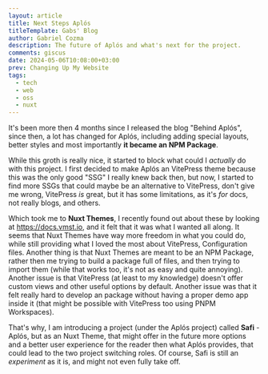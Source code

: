 ```yaml
---
layout: article
title: Next Steps Aplós
titleTemplate: Gabs' Blog
author: Gabriel Cozma
description: The future of Aplós and what's next for the project.
comments: giscus
date: 2024-05-06T10:08:00+03:00
prev: Changing Up My Website
tags:
  - tech
  - web
  - oss
  - nuxt
---
```


It's been more then 4 months since I released the blog "Behind Aplós", since then, a lot has changed for Aplós, including adding special layouts, better styles and most importantly **it became an NPM Package**.

While this groth is really nice, it started to block what could I *actually* do with this project. I first decided to make Aplós an VitePress theme because this was the only good "SSG" I really knew back then, but now, I started to find more SSGs that could maybe be an alternative to VitePress, don't give me wrong, VitePress *is* great, but it has some limitations, as it's *for* docs, not really blogs, and others.

Which took me to **Nuxt Themes**, I recently found out about these by looking at <https://docs.vmst.io>, and it felt that it was what I wanted all along. It seems that Nuxt Themes have way more freedom in what you could do, while still providing what I loved the most about VitePress, Configuration files. Another thing is that Nuxt Themes are meant to be an NPM Package, rather then me trying to build a package full of files, and then trying to import them (while that works too, it's not as easy and quite annoying). Another issue is that VitePress (at least to my knowledge) doesn't offer custom views and other useful options by default. Another issue was that it felt really hard to develop an package without having a proper demo app inside it (that might be possible with VitePress too using PNPM Workspaces).

That's why, I am introducing a project (under the Aplós project) called **Safi** - Aplós, but as an Nuxt Theme, that might offer in the future more options and a better user experience for the reader then what Aplós provides, that could lead to the two project switching roles. Of course, Safi is still an *experiment* as it is, and might not even fully take off.

